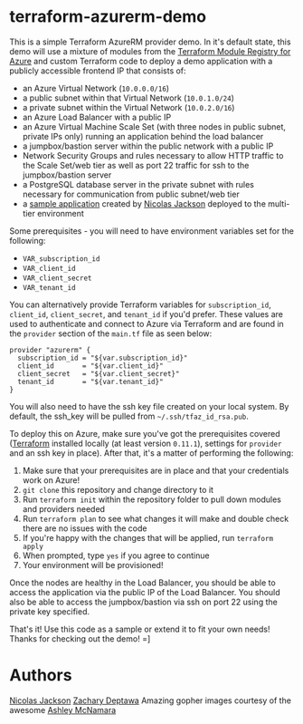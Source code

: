 # terraform-azurerm-demo

This is a simple Terraform AzureRM provider demo. In it's default state, this demo will use a mixture of modules from the [Terraform Module Registry for Azure](http://registry.terraform.io/browse?provider=azurerm&verified=true) and custom Terraform code to deploy a demo application with a publicly accessible frontend IP that consists of:

* an Azure Virtual Network (`10.0.0.0/16`)
* a public subnet within that Virtual Network (`10.0.1.0/24`)
* a private subnet within the Virtual Network (`10.0.2.0/16`)
* an Azure Load Balancer with a public IP
* an Azure Virtual Machine Scale Set (with three nodes in public subnet, private IPs only) running an application behind the load balancer
* a jumpbox/bastion server within the public network with a public IP
* Network Security Groups and rules necessary to allow HTTP traffic to the Scale Set/web tier as well as port 22 traffic for ssh to the jumpbox/bastion server
* a PostgreSQL database server in the private subnet with rules necessary for communication from public subnet/web tier
* a [sample application](https://github.com/nicholasjackson/gopher_search) created by [Nicolas Jackson](https://github.com/nicholasjackson) deployed to the multi-tier environment


Some prerequisites - you will need to have environment variables set for the following:

* `VAR_subscription_id`
* `VAR_client_id`
* `VAR_client_secret`
* `VAR_tenant_id`

You can alternatively provide Terraform variables for `subscription_id`, `client_id`, `client_secret`, and `tenant_id` if you'd prefer. These values are used to authenticate and connect to Azure via Terraform and are found in the `provider` section of the `main.tf` file as seen below:

```hcl
provider "azurerm" {
  subscription_id = "${var.subscription_id}"
  client_id       = "${var.client_id}"
  client_secret   = "${var.client_secret}"
  tenant_id       = "${var.tenant_id}"
}
```

You will also need to have the ssh key file created on your local system. By default, the ssh_key will be pulled from `~/.ssh/tfaz_id_rsa.pub`.

To deploy this on Azure, make sure you've got the prerequisites covered ([Terraform](https://www.terraform.io/) installed locally (at least version `0.11.1`), settings for `provider` and an ssh key in place). After that, it's a matter of performing the following:

1. Make sure that your prerequisites are in place and that your credentials work on Azure!
2. `git clone` this repository and change directory to it
3. Run `terraform init` within the repository folder to pull down modules and providers needed
4. Run `terraform plan` to see what changes it will make and double check there are no issues with the code
5. If you're happy with the changes that will be applied, run `terraform apply`
6. When prompted, type `yes` if you agree to continue
7. Your environment will be provisioned!

Once the nodes are healthy in the Load Balancer, you should be able to access the application via the public IP of the Load Balancer. You should also be able to access the jumpbox/bastion via ssh on port 22 using the private key specified.

That's it! Use this code as a sample or extend it to fit your own needs! Thanks for checking out the demo! =]


Authors
=======
[Nicolas Jackson](https://github.com/nicholasjackson)
[Zachary Deptawa](https://github.com/zdeptawa)
Amazing gopher images courtesy of the awesome [Ashley McNamara](https://github.com/ashleymcnamara)
